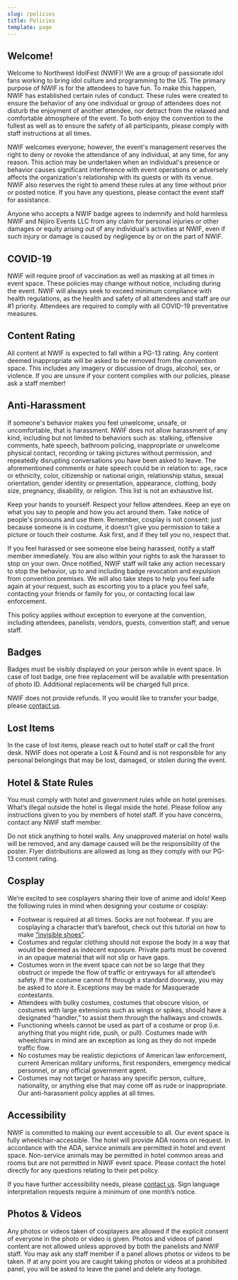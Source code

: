 ```yaml
---
slug: /policies
title: Policies
template: page
---
```


## Welcome!

Welcome to Northwest IdolFest (NWIF)! We are a group of passionate idol fans working to bring idol culture and programming to the US. The primary purpose of NWIF is for the attendees to have fun. To make this happen, NWIF has established certain rules of conduct. These rules were created to ensure the behavior of any one individual or group of attendees does not disturb the enjoyment of another attendee, nor detract from the relaxed and comfortable atmosphere of the event. To both enjoy the convention to the fullest as well as to ensure the safety of all participants, please comply with staff instructions at all times.

NWIF welcomes everyone; however, the event's management reserves the right to deny or revoke the attendance of any individual, at any time, for any reason. This action may be undertaken when an individual's presence or behavior causes significant interference with event operations or adversely affects the organization's relationship with its guests or with its venue. NWIF also reserves the right to amend these rules at any time without prior or posted notice. If you have any questions, please <link to="/contact">contact the event staff for assistance.

Anyone who accepts a NWIF badge agrees to indemnify and hold harmless NWIF and Nijiiro Events LLC from any claim for personal injuries or other damages or equity arising out of any individual's activities at NWIF, even if such injury or damage is caused by negligence by or on the part of NWIF.

## COVID-19

NWIF will require proof of vaccination as well as masking at all times in event space. These policies may change without notice, including during the event. NWIF will always seek to exceed minimum compliance with health regulations, as the health and safety of all attendees and staff are our #1 priority. Attendees are required to comply with all COVID-19 preventative measures.

## Content Rating

All content at NWIF is expected to fall within a PG-13 rating. Any content deemed inappropriate will be asked to be removed from the convention space. This includes any imagery or discussion of drugs, alcohol, sex, or violence. If you are unsure if your content complies with our policies, please ask a staff member!

## Anti-Harassment

If someone's behavior makes you feel unwelcome, unsafe, or uncomfortable, that is harassment. NWIF does not allow harassment of any kind, including but not limited to behaviors such as: stalking, offensive comments, hate speech, bathroom policing, inappropriate or unwelcome physical contact, recording or taking pictures without permission, and repeatedly disrupting conversations you have been asked to leave. The aforementioned comments or hate speech could be in relation to: age, race or ethnicity, color, citizenship or national origin, relationship status, sexual orientation, gender identity or presentation, appearance, clothing, body size, pregnancy, disability, or religion. This list is not an exhaustive list.

Keep your hands to yourself. Respect your fellow attendees. Keep an eye on what you say to people and how you act around them. Take notice of people's pronouns and use them. Remember, cosplay is not consent: just because someone is in costume, it doesn't give you permission to take a picture or touch their costume. Ask first, and if they tell you no, respect that.

If you feel harassed or see someone else being harassed, notify a staff member immediately. You are also within your rights to ask the harasser to stop on your own. Once notified, NWIF staff will take any action necessary to stop the behavior, up to and including badge revocation and expulsion from convention premises. We will also take steps to help you feel safe again at your request, such as escorting you to a place you feel safe, contacting your friends or family for you, or contacting local law enforcement.

This policy applies without exception to everyone at the convention, including attendees, panelists, vendors, guests, convention staff, and venue staff.

## Badges

Badges must be visibly displayed on your person while in event space. In case of lost badge, one free replacement will be available with presentation of photo ID. Additional replacements will be charged full price.

NWIF does not provide refunds. If you would like to transfer your badge, please [contact us](/contact).

## Lost Items

In the case of lost items, please reach out to hotel staff or call the front desk. NWIF does not operate a Lost & Found and is not responsible for any personal belongings that may be lost, damaged, or stolen during the event.

## Hotel & State Rules

You must comply with hotel and government rules while on hotel premises. What’s illegal outside the hotel is illegal inside the hotel. Please follow any instructions given to you by members of hotel staff. If you have concerns, contact any NWIF staff member.

Do not stick anything to hotel walls. Any unapproved material on hotel walls will be removed, and any damage caused will be the responsibility of the poster. Flyer distributions are allowed as long as they comply with our PG-13 content rating.

## Cosplay

We’re excited to see cosplayers sharing their love of anime and idols! Keep the following rules in mind when designing your costume or cosplay:

*   Footwear is required at all times. Socks are not footwear. If you are cosplaying a character that’s barefoot, check out this tutorial on how to make [“invisible shoes”](https://www.andsewingishalfthebattle.com/invisible-shoes/).
*   Costumes and regular clothing should not expose the body in a way that would be deemed as indecent exposure. Private parts must be covered in an opaque material that will not slip or have gaps.
*   Costumes worn in the event space can not be so large that they obstruct or impede the flow of traffic or entryways for all attendee’s safety. If the costume cannot fit through a standard doorway, you may be asked to store it. Exceptions may be made for Masquerade contestants.
*   Attendees with bulky costumes, costumes that obscure vision, or costumes with large extensions such as wings or spikes, should have a designated “handler,” to assist them through the hallways and crowds.
*   Functioning wheels cannot be used as part of a costume or prop (i.e. anything that you might ride, push, or pull). Costumes made with wheelchairs in mind are an exception as long as they do not impede traffic flow.
*   No costumes may be realistic depictions of American law enforcement, current American military uniforms, first responders, emergency medical personnel, or any official government agent.
*   Costumes may not target or harass any specific person, culture, nationality, or anything else that may come off as rude or inappropriate. Our anti-harassment policy applies at all times.

## Accessibility

NWIF is committed to making our event accessible to all. Our event space is fully wheelchair-accessible. The hotel will provide ADA rooms on request. In accordance with the ADA, service animals are permitted in hotel and event space. Non-service animals may be permitted in hotel common areas and rooms but are not permitted in NWIF event space. Please contact the hotel directly for any questions relating to their pet policy.

If you have further accessibility needs, please [contact us](/contact). Sign language interpretation requests require a minimum of one month’s notice.

## Photos & Videos

Any photos or videos taken of cosplayers are allowed if the explicit consent of everyone in the photo or video is given. Photos and videos of panel content are not allowed unless approved by both the panelists and NWIF staff. You may ask any staff member if a panel allows photos or videos to be taken. If at any point you are caught taking photos or videos at a prohibited panel, you will be asked to leave the panel and delete any footage.